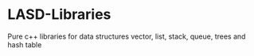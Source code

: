# LASD-Libraries
Pure c++ libraries for data structures vector, list, stack, queue, trees and hash table
